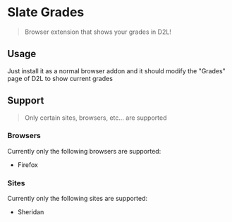 # Slate Grades
> Browser extension that shows your grades in D2L!

## Usage
Just install it as a normal browser addon and it should modify the "Grades" page of D2L to show current grades

## Support
> Only certain sites, browsers, etc... are supported

### Browsers
Currently only the following browsers are supported:

- Firefox

### Sites
Currently only the following sites are supported:

- Sheridan
